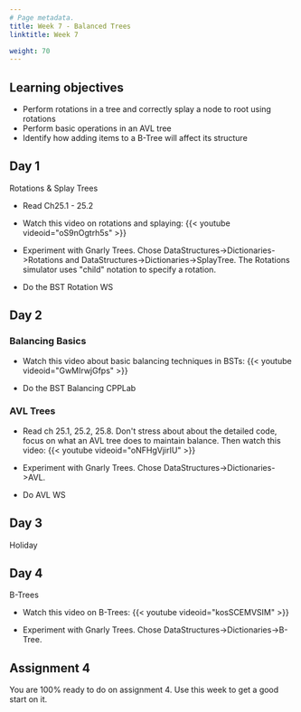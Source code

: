 ```yaml
---
# Page metadata.
title: Week 7 - Balanced Trees
linktitle: Week 7

weight: 70
---
```


## Learning objectives

* Perform rotations in a tree and correctly splay a node to root using rotations
* Perform basic operations in an AVL tree
* Identify how adding items to a B-Tree will affect its structure

## Day 1

Rotations & Splay Trees

* Read Ch25.1 - 25.2

* Watch this video on rotations and splaying:
{{< youtube videoid="oS9nOgtrh5s" >}}

* Experiment with Gnarly Trees. Chose DataStructures->Dictionaries->Rotations and DataStructures->Dictionaries->SplayTree.
The Rotations simulator uses "child" notation to specify a rotation.

* Do the BST Rotation WS

## Day 2

### Balancing Basics 

* Watch this video about basic balancing techniques in BSTs:
{{< youtube videoid="GwMIrwjGfps" >}}

* Do the BST Balancing CPPLab

### AVL Trees

* Read ch 25.1, 25.2, 25.8. Don't stress about about the detailed code, focus on what an AVL tree
does to maintain balance. Then watch this video:
{{< youtube videoid="oNFHgVjirIU" >}}

* Experiment with Gnarly Trees. Chose DataStructures->Dictionaries->AVL.

* Do AVL WS

## Day 3

Holiday

## Day 4

B-Trees

* Watch this video on B-Trees:
{{< youtube videoid="kosSCEMVSIM" >}}

* Experiment with Gnarly Trees. Chose DataStructures->Dictionaries->B-Tree.

## Assignment 4

You are 100% ready to do on assignment 4. Use this week to get a good start on it.
